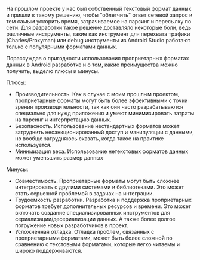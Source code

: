 На прошлом проекте у нас был собственный текстовый формат данных и пришли к такому решению, чтобы "облегчить" ответ сетевой запрос и тем самым ускорить время, затрачиваемое на парсинг и пересылку по сети. 
Для разработки такое решение доставляло некоторые боли, ведь различные инструменты, такие как инструмент для перехвата трафики (Charles/Proxyman) или debug инструменты из Android Studio работают только с популярными форматами данных. 

Порассуждав о пригодности использования проприетарных форматах данных в Android разработке и о том, какие преимущества можно получить, выделю плюсы и минусы.

Плюсы:
- Производительность. Как в случае с моим прошлым проектом, проприетарные форматы могут быть более эффективными с точки зрения производительности, так как они часто разрабатываются специально для нужд приложения и умеют минимизировать затраты на парсинг и интерпретацию данных.
- Безопасность. Использование нестандартных форматов может затруднить несанкционированный доступ и манипуляции с данными, но вообще затрудняюсь сказать, когда такое на практике используется.
- Минимизация веса. Использование нетекстовых форматов данных может уменьшить размер данных

Минусы:
- Совместимость. Проприетарные форматы могут быть сложнее интегрировать с другими системами и библиотеками. Это может стать серьезной проблемой в задачах на интеграции.
- Трудоемкость разработки. Разработка и поддержка проприетарных форматов требует дополнительных ресурсов и времени. Это может включать создание специализированных инструментов для сериализации/десериализации данных. А также более долгое погружение новых разработчиков в проект.
- Усложненная отладка. Отладка проблем, связанных с проприетарными форматами, может быть более сложной по сравнению с текстовыми форматами, которые легко читаемы и широко поддерживаются.




